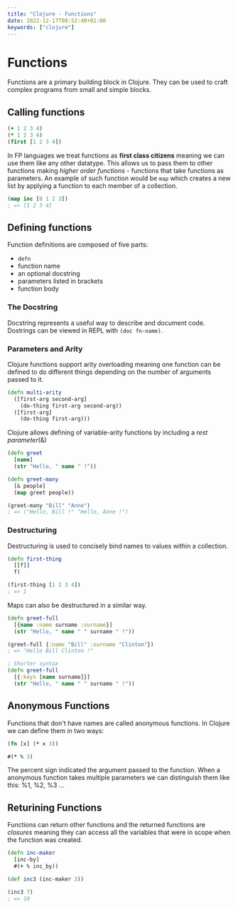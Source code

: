 ```yaml
---
title: "Clojure - Functions"
date: 2022-12-17T08:52:40+01:00
keywords: ["clojure"]
---
```


# Functions

Functions are a primary building block in Clojure. They can be used to craft complex
programs from small and simple blocks.

## Calling functions

```clojure
(+ 1 2 3 4)
(* 1 2 3 4)
(first [1 2 3 4])
```

In FP languages we treat functions as **first class citizens** meaning we can use them 
like any other datatype. This allows us to pass them to other functions making *higher order functions* - 
functions that take functions as parameters. An example of such function would be `map` which creates 
a new list by applying a function to each member of a collection.

```clojure
(map inc [0 1 2 3])
; => [1 2 3 4]
```

## Defining functions

Function definitions are composed of five parts:
- `defn` 
- function name
- an optional docstring
- parameters listed in brackets
- function body

### The Docstring

Docstring represents a useful way to describe and document code. Dostrings can be viewed in 
REPL with `(doc fn-name)`.

### Parameters and Arity

Clojure functions support arity overloading meaning one function can be defined to do different things
depending on the number of arguments passed to it.
```clojure
(defn multi-arity
  ([first-arg second-arg]
    (do-thing first-arg second-arg))
  ([first-arg]
    (do-thing first-arg)))
```

Clojure allows defining of variable-arity functions by including a *rest parameter*(&)
```clojure
(defn greet
  [name]
  (str "Hello, " name " !"))

(defn greet-many
  [& people]
  (map greet people))

(greet-many "Bill" "Anne")
; => ("Hello, Bill !" "Hello, Anne !")
```

### Destructuring

Destructuring is used to concisely bind names to values within a collection.
```clojure
(defn first-thing
  [[f]]
  f)

(first-thing [1 2 3 4])
; => 1
```

Maps can also be destructured in a similar way. 
```clojure
(defn greet-full
  [{name :name surname :surname}]
  (str "Hello, " name " " surname " !"))

(greet-full {:name "Bill" :surname "Clinton"})
; => "Hello Bill Clinton !"

; Shorter syntax
(defn greet-full
  [{:keys [name surname]}]
  (str "Hello, " name " " surname " !"))
```

## Anonymous Functions

Functions that don't have names are called anonymous functions. In Clojure we can define 
them in two ways:
```clojure
(fn [x] (* x 3))
```
```clojure
#(* % 3)
```

The percent sign indicated the argument passed to the function. When a anonymous function takes
multiple parameters we can distinguish them like this: %1, %2, %3 ...

## Returining Functions

Functions can return other functions and the returned functions are *closures* meaning they can access
all the variables that were in scope when the function was created.
```clojure
(defn inc-maker
  [inc-by]
  #(+ % inc_by))

(def inc3 (inc-maker 3))

(inc3 7)
; => 10
```
